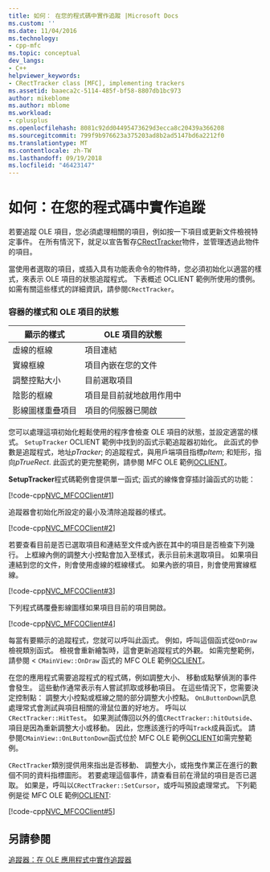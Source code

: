 ```yaml
---
title: 如何： 在您的程式碼中實作追蹤 |Microsoft Docs
ms.custom: ''
ms.date: 11/04/2016
ms.technology:
- cpp-mfc
ms.topic: conceptual
dev_langs:
- C++
helpviewer_keywords:
- CRectTracker class [MFC], implementing trackers
ms.assetid: baaeca2c-5114-485f-bf58-8807db1bc973
author: mikeblome
ms.author: mblome
ms.workload:
- cplusplus
ms.openlocfilehash: 8081c92dd04495473629d3ecca8c20439a366208
ms.sourcegitcommit: 799f9b976623a375203ad8b2ad5147bd6a2212f0
ms.translationtype: MT
ms.contentlocale: zh-TW
ms.lasthandoff: 09/19/2018
ms.locfileid: "46423147"
---
```

# <a name="how-to-implement-tracking-in-your-code"></a>如何：在您的程式碼中實作追蹤

若要追蹤 OLE 項目，您必須處理相關的項目，例如按一下項目或更新文件檢視特定事件。 在所有情況下，就足以宣告暫存[CRectTracker](../mfc/reference/crecttracker-class.md)物件，並管理透過此物件的項目。

當使用者選取的項目，或插入具有功能表命令的物件時，您必須初始化以適當的樣式，來表示 OLE 項目的狀態追蹤程式。 下表概述 OCLIENT 範例所使用的慣例。 如需有關這些樣式的詳細資訊，請參閱`CRectTracker`。

### <a name="container-styles-and-states-of-the-ole-item"></a>容器的樣式和 OLE 項目的狀態

|顯示的樣式|OLE 項目的狀態|
|---------------------|-----------------------|
|虛線的框線|項目連結|
|實線框線|項目內嵌在您的文件|
|調整控點大小|目前選取項目|
|陰影的框線|項目是目前就地啟用作用中|
|影線圖樣重疊項目|項目的伺服器已開啟|

您可以處理這項初始化輕鬆使用的程序會檢查 OLE 項目的狀態，並設定適當的樣式。 `SetupTracker` OCLIENT 範例中找到的函式示範追蹤器初始化。 此函式的參數是追蹤程式，地址*pTracker*; 的追蹤程式，與用戶端項目指標*pItem*; 和矩形，指向*pTrueRect*. 此函式的更完整範例，請參閱 MFC OLE 範例[OCLIENT](../visual-cpp-samples.md)。

**SetupTracker**程式碼範例會提供單一函式; 函式的線條會穿插討論函式的功能：

[!code-cpp[NVC_MFCOClient#1](../mfc/codesnippet/cpp/how-to-implement-tracking-in-your-code_1.cpp)]

追蹤器會初始化所設定的最小及清除追蹤器的樣式。

[!code-cpp[NVC_MFCOClient#2](../mfc/codesnippet/cpp/how-to-implement-tracking-in-your-code_2.cpp)]

若要查看目前是否已選取項目和連結至文件或內嵌在其中的項目是否檢查下列幾行。 上框線內側的調整大小控點會加入至樣式，表示目前未選取項目。 如果項目連結到您的文件，則會使用虛線的框線樣式。 如果內嵌的項目，則會使用實線框線。

[!code-cpp[NVC_MFCOClient#3](../mfc/codesnippet/cpp/how-to-implement-tracking-in-your-code_3.cpp)]

下列程式碼覆疊影線圖樣如果項目目前的項目開啟。

[!code-cpp[NVC_MFCOClient#4](../mfc/codesnippet/cpp/how-to-implement-tracking-in-your-code_4.cpp)]

每當有要顯示的追蹤程式，您就可以呼叫此函式。 例如，呼叫這個函式從`OnDraw`檢視類別函式。 檢視會重新繪製時，這會更新追蹤程式的外觀。 如需完整範例，請參閱 <<c0> `CMainView::OnDraw` 函式的 MFC OLE 範例[OCLIENT](../visual-cpp-samples.md)。

在您的應用程式需要追蹤程式的程式碼，例如調整大小、 移動或點擊偵測的事件會發生。 這些動作通常表示有人嘗試抓取或移動項目。 在這些情況下，您需要決定控制點： 調整大小控點或框線之間的部分調整大小控點。 `OnLButtonDown`訊息處理常式會測試與項目相關的滑鼠位置的好地方。 呼叫以`CRectTracker::HitTest`。 如果測試傳回以外的值`CRectTracker::hitOutside`、 項目是因為重新調整大小或移動。 因此，您應該進行的呼叫`Track`成員函式。 請參閱`CMainView::OnLButtonDown`函式位於 MFC OLE 範例[OCLIENT](../visual-cpp-samples.md)如需完整範例。

`CRectTracker`類別提供用來指出是否移動、 調整大小，或拖曳作業正在進行的數個不同的資料指標圖形。 若要處理這個事件，請查看目前在滑鼠的項目是否已選取。 如果是，呼叫以`CRectTracker::SetCursor`，或呼叫預設處理常式。 下列範例是從 MFC OLE 範例[OCLIENT](../visual-cpp-samples.md):

[!code-cpp[NVC_MFCOClient#5](../mfc/codesnippet/cpp/how-to-implement-tracking-in-your-code_5.cpp)]

## <a name="see-also"></a>另請參閱

[追蹤器：在 OLE 應用程式中實作追蹤器](../mfc/trackers-implementing-trackers-in-your-ole-application.md)

